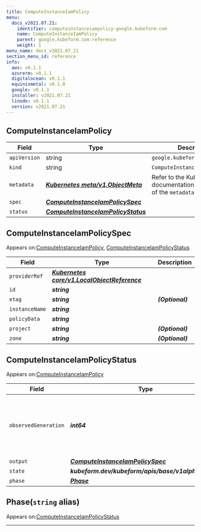 ```yaml
---
title: ComputeInstanceIamPolicy
menu:
  docs_v2021.07.21:
    identifier: computeinstanceiampolicy-google.kubeform.com
    name: ComputeInstanceIamPolicy
    parent: google.kubeform.com-reference
    weight: 1
menu_name: docs_v2021.07.21
section_menu_id: reference
info:
  aws: v0.1.1
  azurerm: v0.1.1
  digitalocean: v0.1.1
  equinixmetal: v0.1.0
  google: v0.1.1
  installer: v2021.07.21
  linode: v0.1.1
  version: v2021.07.21
---
```


## ComputeInstanceIamPolicy
| Field | Type | Description |
| ------ | ----- | ----------- |
| `apiVersion` | string | `google.kubeform.com/v1alpha1` |
|    `kind` | string | `ComputeInstanceIamPolicy` |
| `metadata` | ***[Kubernetes meta/v1.ObjectMeta](https://v1-18.docs.kubernetes.io/docs/reference/generated/kubernetes-api/v1.18/#objectmeta-v1-meta)***|Refer to the Kubernetes API documentation for the fields of the `metadata` field.|
| `spec` | ***[ComputeInstanceIamPolicySpec](#computeinstanceiampolicyspec)***||
| `status` | ***[ComputeInstanceIamPolicyStatus](#computeinstanceiampolicystatus)***||
## ComputeInstanceIamPolicySpec

Appears on:[ComputeInstanceIamPolicy](#computeinstanceiampolicy), [ComputeInstanceIamPolicyStatus](#computeinstanceiampolicystatus)

| Field | Type | Description |
| ------ | ----- | ----------- |
| `providerRef` | ***[Kubernetes core/v1.LocalObjectReference](https://v1-18.docs.kubernetes.io/docs/reference/generated/kubernetes-api/v1.18/#localobjectreference-v1-core)***||
| `id` | ***string***||
| `etag` | ***string***| ***(Optional)*** |
| `instanceName` | ***string***||
| `policyData` | ***string***||
| `project` | ***string***| ***(Optional)*** |
| `zone` | ***string***| ***(Optional)*** |
## ComputeInstanceIamPolicyStatus

Appears on:[ComputeInstanceIamPolicy](#computeinstanceiampolicy)

| Field | Type | Description |
| ------ | ----- | ----------- |
| `observedGeneration` | ***int64***| ***(Optional)*** Resource generation, which is updated on mutation by the API Server.|
| `output` | ***[ComputeInstanceIamPolicySpec](#computeinstanceiampolicyspec)***| ***(Optional)*** |
| `state` | ***kubeform.dev/kubeform/apis/base/v1alpha1.State***| ***(Optional)*** |
| `phase` | ***[Phase](#phase)***| ***(Optional)*** |
## Phase(`string` alias)

Appears on:[ComputeInstanceIamPolicyStatus](#computeinstanceiampolicystatus)

---
